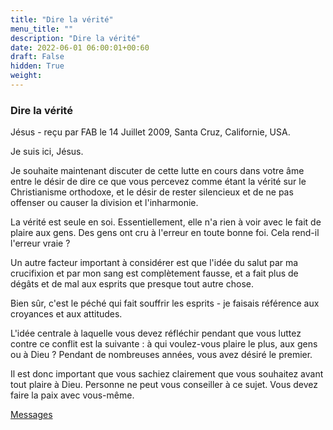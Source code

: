 ```yaml
---
title: "Dire la vérité"
menu_title: ""
description: "Dire la vérité"
date: 2022-06-01 06:00:01+00:60
draft: False
hidden: True
weight:
---
```

### Dire la vérité

Jésus - reçu par FAB le 14 Juillet 2009, Santa Cruz, Californie, USA.

Je suis ici, Jésus.

Je souhaite maintenant discuter de cette lutte en cours dans votre âme entre le désir de dire ce que vous percevez comme étant la vérité sur le Christianisme orthodoxe, et le désir de rester silencieux et de ne pas offenser ou causer la division et l'inharmonie.

La vérité est seule en soi. Essentiellement, elle n'a rien à voir avec le fait de plaire aux gens. Des gens ont cru à l'erreur en toute bonne foi. Cela rend-il l'erreur vraie ?

Un autre facteur important à considérer est que l'idée du salut par ma crucifixion et par mon sang est complètement fausse, et a fait plus de dégâts et de mal aux esprits que presque tout autre chose.

Bien sûr, c'est le péché qui fait souffrir les esprits - je faisais référence aux croyances et aux attitudes.

L'idée centrale à laquelle vous devez réfléchir pendant que vous luttez contre ce conflit est la suivante : à qui voulez-vous plaire le plus, aux gens ou à Dieu ? Pendant de nombreuses années, vous avez désiré le premier.

Il est donc important que vous sachiez clairement que vous souhaitez avant tout plaire à Dieu. Personne ne peut vous conseiller à ce sujet. Vous devez faire la paix avec vous-même.

[Messages](/fr-contemporary-messages/fr-contemporary-messages-by-date-order/fr-contemporary-messages-2009)